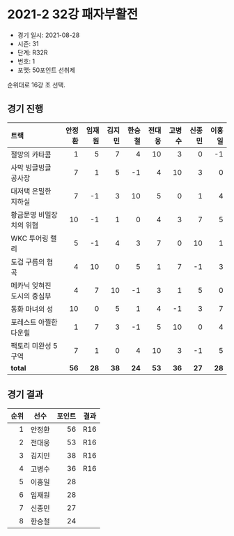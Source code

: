 # 2021-2 32강 패자부활전

- 경기 일시: 2021-08-28
- 시즌: 31
- 단계: R32R
- 번호: 1
- 포맷: 50포인트 선취제



순위대로 16강 조 선택.

## 경기 진행

| 트랙 | 안정환 | 임재원 | 김지민 | 한승철 | 전대웅 | 고병수 | 신종민 | 이홍일 |
|:---|---:|---:|---:|---:|---:|---:|---:|---:|
| 절망의 카타콤 | 1 | 5 | 7 | 4 | 10 | 3 | 0 | -1 |
| 사막 빙글빙글 공사장 | 7 | 1 | 5 | -1 | 4 | 10 | 3 | 0 |
| 대저택 은밀한 지하실 | 7 | -1 | 3 | 10 | 5 | 0 | 1 | 4 |
| 황금문명 비밀장치의 위협 | 10 | -1 | 1 | 0 | 4 | 3 | 7 | 5 |
| WKC 투어링 랠리 | 5 | -1 | 4 | 3 | 7 | 0 | 10 | 1 |
| 도검 구름의 협곡 | 4 | 10 | 0 | 5 | 1 | 7 | -1 | 3 |
| 메카닉 잊혀진 도시의 중심부 | 4 | 7 | 10 | -1 | 3 | 1 | 5 | 0 |
| 동화 마녀의 성 | 10 | 0 | 5 | 1 | 4 | -1 | 3 | 7 |
| 포레스트 아찔한 다운힐 | 1 | 7 | 3 | -1 | 5 | 10 | 0 | 4 |
| 팩토리 미완성 5구역 | 7 | 1 | 0 | 4 | 10 | 3 | -1 | 5 |
| __total__ | __56__ | __28__ | __38__ | __24__ | __53__ | __36__ | __27__ | __28__ |




## 경기 결과

| 순위 | 선수 | 포인트 | 결과 |
|---:|:---:|---:|:---:|
| 1 | 안정환 | 56 | R16 |
| 2 | 전대웅 | 53 | R16 |
| 3 | 김지민 | 38 | R16 |
| 4 | 고병수 | 36 | R16 |
| 5 | 이홍일 | 28 |  |
| 6 | 임재원 | 28 |  |
| 7 | 신종민 | 27 |  |
| 8 | 한승철 | 24 |  |

